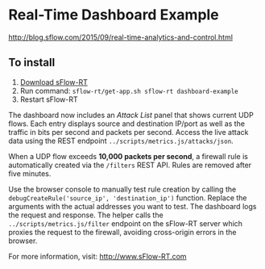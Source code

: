 # Real-Time Dashboard Example

http://blog.sflow.com/2015/09/real-time-analytics-and-control.html

## To install

1. [Download sFlow-RT](https://sflow-rt.com/download.php)
2. Run command: `sflow-rt/get-app.sh sflow-rt dashboard-example`
3. Restart sFlow-RT

The dashboard now includes an *Attack List* panel that shows current UDP
flows. Each entry displays source and destination IP/port as well as the
traffic in bits per second and packets per second. Access the live attack
data using the REST endpoint `../scripts/metrics.js/attacks/json`.

When a UDP flow exceeds **10,000 packets per second**, a firewall rule is
automatically created via the `/filters` REST API. Rules are removed after
five minutes.

Use the browser console to manually test rule creation by calling the
`debugCreateRule('source_ip', 'destination_ip')` function. Replace the
arguments with the actual addresses you want to test. The dashboard logs
the request and response. The helper calls the `../scripts/metrics.js/filter`
endpoint on the sFlow-RT server which proxies the request to the firewall,
avoiding cross-origin errors in the browser.

For more information, visit:
http://www.sFlow-RT.com
